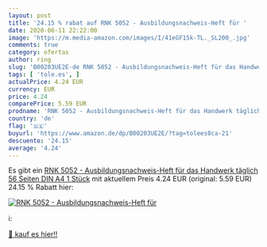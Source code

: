 ```yaml
---
layout: post
title: '24.15 % rabat auf RNK 5052 - Ausbildungsnachweis-Heft für '
date: 2020-06-11 22:22:00
image: 'https://m.media-amazon.com/images/I/41eGF15k-TL._SL200_.jpg'
comments: true
category: ofertas
author: ring
slug: 'B00203UE2E-de RNK 5052 - Ausbildungsnachweis-Heft für das Handwerk...'
tags: [ 'tole.es', ]
actualPrice: 4.24 EUR
currency: EUR
price: 4.24
comparePrice: 5.59 EUR
prodname: 'RNK 5052 - Ausbildungsnachweis-Heft für das Handwerk täglich  56 Seiten  DIN A4  1 Stück'
country: 'de'
flag: '🇩🇪'
buyurl: 'https://www.amazon.de/dp/B00203UE2E/?tag=tolees0ca-21'
descuento: '24.15'
average: '4.24'
---
```


Es gibt ein [RNK 5052 - Ausbildungsnachweis-Heft für das Handwerk täglich  56 Seiten  DIN A4  1 Stück](https://www.amazon.de/dp/B00203UE2E/?tag=tolees0ca-21) mit aktuellem Preis 4.24 EUR (original: 5.59 EUR) 24.15 % Rabatt hier:

[![RNK 5052 - Ausbildungsnachweis-Heft für ](https://m.media-amazon.com/images/I/41eGF15k-TL._SL200_.jpg)](https://www.amazon.de/dp/B00203UE2E/?tag=tolees0ca-21)

ℹ️:


[🛒 kauf es hier!!](https://www.amazon.de/dp/B00203UE2E/?tag=tolees0ca-21)
